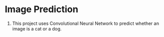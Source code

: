 # Image Prediction

1. This project uses Convolutional Neural Network to predict whether an image is a cat or a dog.
